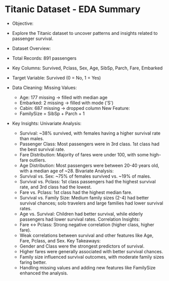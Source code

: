 # Titanic Dataset - EDA Summary
- Objective:
-  Explore the Titanic dataset to uncover patterns and insights related to passenger survival.

- Dataset Overview:
-  Total Records: 891 passengers
-  Key Columns: Survived, Pclass, Sex, Age, SibSp, Parch, Fare, Embarked
-  Target Variable: Survived (0 = No, 1 = Yes)

- Data Cleaning:
  Missing Values:
  -  Age: 177 missing → filled with median age
  -  Embarked: 2 missing → filled with mode ('S')
  -  Cabin: 687 missing → dropped column
  New Feature:
  -  FamilySize = SibSp + Parch + 1

- Key Insights:
  Univariate Analysis:
  -  Survival: ~38% survived, with females having a higher survival rate than males.
  -  Passenger Class: Most passengers were in 3rd class. 1st class had the best survival rate.
  -  Fare Distribution: Majority of fares were under 100, with some high-fare outliers.
  -  Age Distribution: Most passengers were between 20-40 years old, with a median age of ~28.
  Bivariate Analysis:
  -  Survival vs. Sex: ~75% of females survived vs. ~19% of males.
  -  Survival vs. Pclass: 1st class passengers had the highest survival rate, and 3rd class had the lowest.
  -  Fare vs. Pclass: 1st class had the highest median fare.
  -  Survival vs. Family Size: Medium family sizes (2-4) had better survival chances; solo travelers and large families had lower survival rates.
  -  Age vs. Survival: Children had better survival, while elderly passengers had lower survival rates.
  Correlation Insights:
  -  Fare ↔ Pclass: Strong negative correlation (higher class, higher fare).
  -  Weak correlations between survival and other features like Age, Fare, Pclass, and Sex.
  Key Takeaways:
  -  Gender and Class were the strongest predictors of survival.
  -  Higher fares were generally associated with better survival chances.
  -  Family size influenced survival outcomes, with moderate family sizes faring better.
  -  Handling missing values and adding new features like FamilySize enhanced the analysis.
